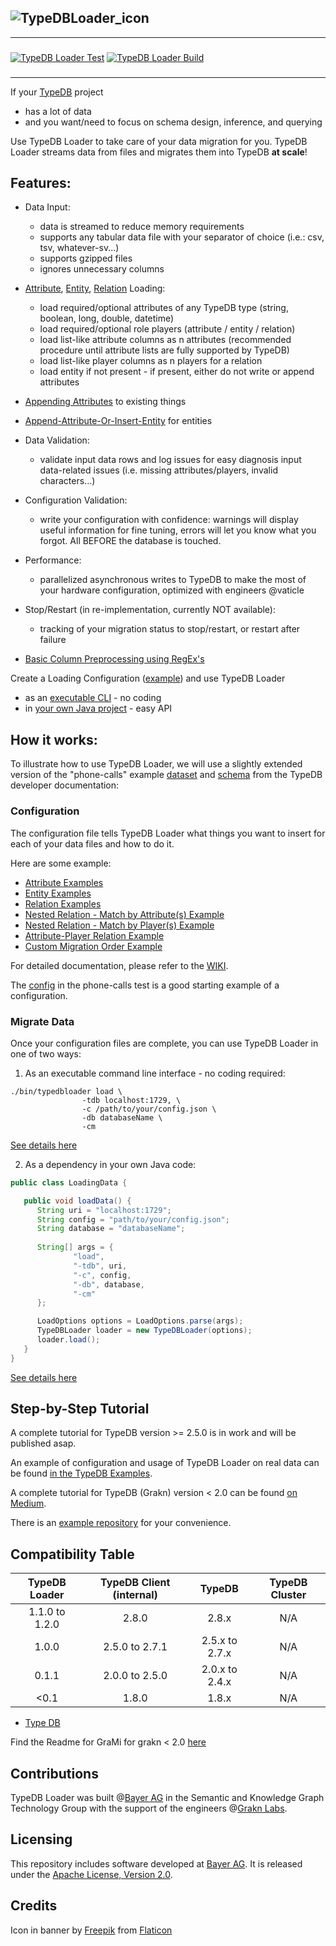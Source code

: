 

![TypeDBLoader_icon](https://github.com/bayer-science-for-a-better-life/grami/blob/master/typedbloader.png?raw=true)
---
---
### 
[![TypeDB Loader Test](https://github.com/bayer-science-for-a-better-life/grami/actions/workflows/testandbuild.yaml/badge.svg)](https://github.com/bayer-science-for-a-better-life/grami/actions/workflows/testandbuild.yaml)
[![TypeDB Loader Build](https://github.com/bayer-science-for-a-better-life/grami/actions/workflows/release.yaml/badge.svg)](https://github.com/bayer-science-for-a-better-life/grami/actions/workflows/release.yaml)
###

---

If your [TypeDB](https://github.com/vaticle/typedb) project
 - has a lot of data
 - and you want/need to focus on schema design, inference, and querying

Use TypeDB Loader to take care of your data migration for you. TypeDB Loader streams data from files and migrates them into TypeDB **at scale**!
 
## Features:
 - Data Input:
    - data is streamed to reduce memory requirements
    - supports any tabular data file with your separator of choice (i.e.: csv, tsv, whatever-sv...)
    - supports gzipped files
    - ignores unnecessary columns
 - [Attribute](https://github.com/typedb-osi/typedb-loader/wiki/02-Loading-Attributes), [Entity](https://github.com/typedb-osi/typedb-loader/wiki/03-Loading-Entities), [Relation](https://github.com/typedb-osi/typedb-loader/wiki/04-Loading-Relations) Loading:
    - load required/optional attributes of any TypeDB type (string, boolean, long, double, datetime)
    - load required/optional role players (attribute / entity / relation)
    - load list-like attribute columns as n attributes (recommended procedure until attribute lists are fully supported by TypeDB)
    - load list-like player columns as n players for a relation
    - load entity if not present - if present, either do not write or append attributes
 - [Appending Attributes](https://github.com/typedb-osi/typedb-loader/wiki/05-Appending-Attributes) to existing things
 - [Append-Attribute-Or-Insert-Entity](https://github.com/typedb-osi/typedb-loader/wiki/06-Append-Or-Insert) for entities
 - Data Validation:
    - validate input data rows and log issues for easy diagnosis input data-related issues (i.e. missing attributes/players, invalid characters...)
 - Configuration Validation:
    - write your configuration with confidence: warnings will display useful information for fine tuning, errors will let you know what you forgot. All BEFORE the database is touched.
 - Performance:
    - parallelized asynchronous writes to TypeDB to make the most of your hardware configuration, optimized with engineers @vaticle
 - Stop/Restart (in re-implementation, currently NOT available):
    - tracking of your migration status to stop/restart, or restart after failure

 - [Basic Column Preprocessing using RegEx's](https://github.com/typedb-osi/typedb-loader/wiki/08-Preprocessing)

Create a Loading Configuration ([example](https://github.com/typedb-osi/typedb-loader/blob/master/src/test/resources/phoneCalls/config.json)) and use TypeDB Loader
 - as an [executable CLI](https://github.com/typedb-osi/typedb-loader/wiki/10-TypeDB-Loader-as-Executable-CLI) - no coding 
 - in [your own Java project](https://github.com/typedb-osi/typedb-loader/wiki/09-TypeDB-Loader-as-Dependency) - easy API

## How it works:

To illustrate how to use TypeDB Loader, we will use a slightly extended version of the "phone-calls" example [dataset](https://github.com/typedb-osi/typedb-loader/tree/master/src/test/resources/phoneCalls) and [schema](https://github.com/typedb-osi/typedb-loader/blob/master/src/test/resources/phoneCalls/schema.gql) from the TypeDB developer documentation:

### Configuration

The configuration file tells TypeDB Loader what things you want to insert for each of your data files and how to do it.

Here are some example:

 - [Attribute Examples](https://github.com/typedb-osi/typedb-loader/wiki/02-Loading-Attributes)
 - [Entity Examples](https://github.com/typedb-osi/typedb-loader/wiki/03-Loading-Entities)
 - [Relation Examples](https://github.com/typedb-osi/typedb-loader/wiki/04-Loading-Relations)
 - [Nested Relation - Match by Attribute(s) Example](https://github.com/typedb-osi/typedb-loader/wiki/04-Loading-Relations#loading-relations-with-entityrelation-players-matched-on-attribute-ownerships-incl-nested-relations)
 - [Nested Relation - Match by Player(s) Example](https://github.com/typedb-osi/typedb-loader/wiki/04-Loading-Relations#loading-relations-relation-players-matching-on-players-in-playing-relation-incl-nested-relations)
 - [Attribute-Player Relation Example](https://github.com/typedb-osi/typedb-loader/wiki/04-Loading-Relations#loading-relations-with-attribute-players)
 - [Custom Migration Order Example](https://github.com/typedb-osi/typedb-loader/wiki/07-Custom-Load-Order)

For detailed documentation, please refer to the [WIKI](https://github.com/bayer-science-for-a-better-life/grami/wiki).

The [config](https://github.com/typedb-osi/typedb-loader/tree/master/src/test/resources/phoneCalls/config.json) in the phone-calls test is a good starting example of a configuration.

### Migrate Data

Once your configuration files are complete, you can use TypeDB Loader in one of two ways:

 1. As an executable command line interface - no coding required:

```Shell
./bin/typedbloader load \
                -tdb localhost:1729, \
                -c /path/to/your/config.json \
                -db databaseName \
                -cm
```

[See details here](https://github.com/typedb-osi/typedb-loader/wiki/10-TypeDB-Loader-as-Executable-CLI)

 2. As a dependency in your own Java code:

```Java
public class LoadingData {

   public void loadData() {
      String uri = "localhost:1729";
      String config = "path/to/your/config.json";
      String database = "databaseName";
      
      String[] args = {
              "load",
              "-tdb", uri,
              "-c", config,
              "-db", database,              
              "-cm"
      };

      LoadOptions options = LoadOptions.parse(args);
      TypeDBLoader loader = new TypeDBLoader(options);
      loader.load();
   }
}
```

[See details here](https://github.com/typedb-osi/typedb-loader/wiki/09-TypeDB-Loader-as-Dependency)


## Step-by-Step Tutorial

A complete tutorial for TypeDB version >= 2.5.0 is in work and will be published asap.

An example of configuration and usage of TypeDB Loader on real data can be found [in the TypeDB Examples](https://github.com/vaticle/typedb-examples/tree/master/biology/catalogue_of_life).

A complete tutorial for TypeDB (Grakn) version < 2.0 can be found [on Medium](https://medium.com/@hkuich/introducing-grami-a-data-migration-tool-for-grakn-d4051582f867).

There is an [example repository](https://github.com/bayer-science-for-a-better-life/grami-example) for your convenience.

## Compatibility Table

| TypeDB Loader  | TypeDB Client (internal) | TypeDB          | TypeDB Cluster |
| :------------: | :---------------------:  | :-------------: | :------------: |
| 1.1.0 to 1.2.0 | 2.8.0                    | 2.8.x           |  N/A            |
| 1.0.0          | 2.5.0 to 2.7.1           | 2.5.x to 2.7.x  | N/A            |
| 0.1.1          | 2.0.0 to 2.5.0           | 2.0.x to 2.4.x  | N/A            |
| <0.1           | 1.8.0                    | 1.8.x           | N/A            |

* [Type DB](https://github.com/vaticle/typedb)

Find the Readme for GraMi for grakn < 2.0 [here](https://github.com/bayer-science-for-a-better-life/grami/blob/b3d6d272c409d6c40254354027b49f90b255e1c3/README.md)

## Contributions

TypeDB Loader was built @[Bayer AG](https://www.bayer.com/) in the Semantic and Knowledge Graph Technology Group with the support of the engineers @[Grakn Labs](https://github.com/orgs/vaticle/people).

## Licensing

This repository includes software developed at [Bayer AG](https://www.bayer.com/).  It is released under the [Apache License, Version 2.0](https://www.apache.org/licenses/LICENSE-2.0).
 
## Credits

Icon in banner by [Freepik](https://www.freepik.com") from [Flaticon](https://www.flaticon.com/)
